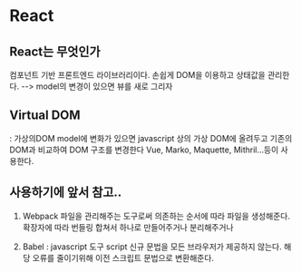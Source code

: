 # React

## React는 무엇인가
컴포넌트 기반 프론트엔드 라이브러리이다.
손쉽게 DOM을 이용하고 상태값을 관리한다.
--> model의 변경이 있으면 뷰를 새로 그리자

## Virtual DOM
: 가상의DOM 
model에 변화가 있으면 javascript 상의 가상 DOM에 올려두고
기존의 DOM과 비교하여 DOM 구조를 변경한다
Vue, Marko, Maquette, Mithril...등이 사용한다.

## 사용하기에 앞서 참고..
1. Webpack
파일을 관리해주는 도구로써 의존하는 순서에 따라 파일을 생성해준다. 
확장자에 따라 번들링
합쳐서 하나로 만들어주거나 분리해주거나

2. Babel 
: javascript 도구
script 신규 문법을 모든 브라우저가 제공하지 않는다.
해당 오류를 줄이기위해 이전 스크립트 문법으로 변환해준다.
 